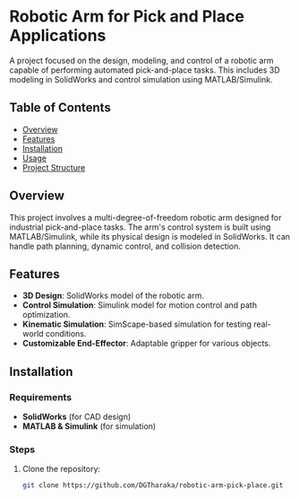 # Robotic Arm for Pick and Place Applications

A project focused on the design, modeling, and control of a robotic arm capable of performing automated pick-and-place tasks. This includes 3D modeling in SolidWorks and control simulation using MATLAB/Simulink.

## Table of Contents

- [Overview](#overview)
- [Features](#features)
- [Installation](#installation)
- [Usage](#usage)
- [Project Structure](#project-structure)

## Overview

This project involves a multi-degree-of-freedom robotic arm designed for industrial pick-and-place tasks. The arm's control system is built using MATLAB/Simulink, while its physical design is modeled in SolidWorks. It can handle path planning, dynamic control, and collision detection.

## Features

- **3D Design**: SolidWorks model of the robotic arm.
- **Control Simulation**: Simulink model for motion control and path optimization.
- **Kinematic Simulation**: SimScape-based simulation for testing real-world conditions.
- **Customizable End-Effector**: Adaptable gripper for various objects.

## Installation

### Requirements

- **SolidWorks** (for CAD design)
- **MATLAB & Simulink** (for simulation)

### Steps

1. Clone the repository:
   ```bash
   git clone https://github.com/DGTharaka/robotic-arm-pick-place.git
